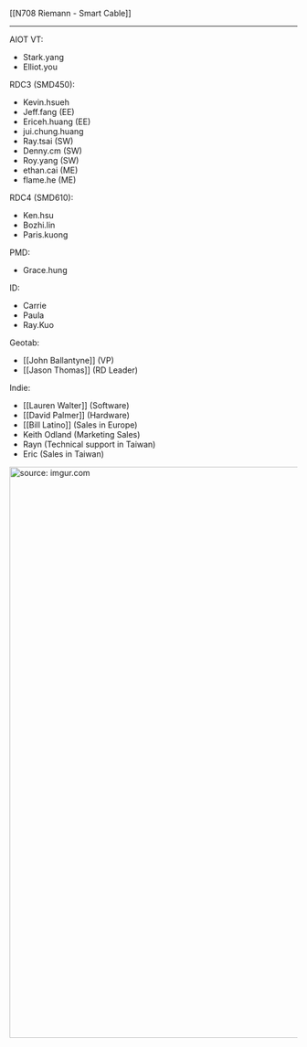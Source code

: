 [[N708 Riemann - Smart Cable]]

---

AIOT VT:
- Stark.yang
- Elliot.you

RDC3 (SMD450):
- Kevin.hsueh
- Jeff.fang (EE)
- Ericeh.huang (EE)
- jui.chung.huang
- Ray.tsai (SW)
- Denny.cm (SW)
- Roy.yang (SW)
- ethan.cai (ME)
- flame.he (ME)

RDC4 (SMD610):
- Ken.hsu
- Bozhi.lin
- Paris.kuong

PMD:
- Grace.hung

ID:
- Carrie
- Paula
- Ray.Kuo


Geotab:
- [[John Ballantyne]] (VP)
- [[Jason Thomas]] (RD Leader)

Indie:
- [[Lauren Walter]] (Software)
- [[David Palmer]] (Hardware)
- [[Bill Latino]] (Sales in Europe)
- Keith Odland (Marketing Sales)
- Rayn (Technical support in Taiwan)
- Eric (Sales in Taiwan)


<a href="https://imgur.com/Lt1OYNa"><img src="https://i.imgur.com/Lt1OYNa.png" title="source: imgur.com" width="1000px" /></a>

